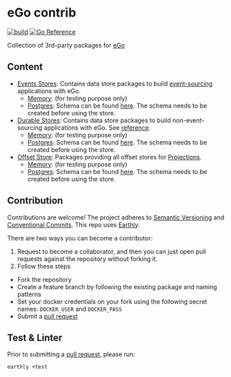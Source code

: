 # eGo contrib

[![build](https://img.shields.io/github/actions/workflow/status/Tochemey/ego-contrib/build.yml?branch=main)](https://github.com/Tochemey/ego-contrib/actions/workflows/build.yml)
[![Go Reference](https://pkg.go.dev/badge/github.com/tochemey/ego.svg)](https://pkg.go.dev/github.com/tochemey/ego-contrib)

Collection of 3rd-party packages for [eGo](https://github.com/Tochemey/ego)

## Content

- [Events Stores](./eventstore): Contains data store packages to build [event-sourcing](https://github.com/Tochemey/ego?tab=readme-ov-file#event-sourced-behavior) applications with eGo.
    - [Memory](./eventstore/memory): (for testing purpose only)
    - [Postgres](./eventstore/postgres): Schema can be found [here](./eventstore/postgres/resources/eventstore_postgres.sql). The schema needs to be created before using the store.
- [Durable Stores](./durablestore): Contains data store packages to build non-event-sourcing applications with eGo. See [reference](https://github.com/Tochemey/ego?tab=readme-ov-file#durable-state-behavior).
    - [Memory](./durablestore/memory): (for testing purpose only)
    - [Postgres](./durablestore/postgres): Schema can be found [here](./durablestore/postgres/resources/durablestore_postgres.sql). The schema needs to be created before using the store.
- [Offset Store](./offsetstore): Packages providing all offset stores for [Projections](https://github.com/Tochemey/ego?tab=readme-ov-file#projection).
  - [Memory](./offsetstore/memory): (for testing purpose only)
  - [Postgres](./offsetstore/postgres): Schema can be found [here](./offsetstore/postgres/resources/offsetstore_postgres.sql). The schema needs to be created before using the store.

## Contribution

Contributions are welcome!
The project adheres to [Semantic Versioning](https://semver.org)
and [Conventional Commits](https://www.conventionalcommits.org/en/v1.0.0/).
This repo uses [Earthly](https://earthly.dev/get-earthly).

There are two ways you can become a contributor:

1. Request to become a collaborator, and then you can just open pull requests against the repository without forking it.
2. Follow these steps

- Fork the repository
- Create a feature branch by following the existing package and naming patterns
- Set your docker credentials on your fork using the following secret names: `DOCKER_USER` and `DOCKER_PASS`
- Submit a [pull request](https://help.github.com/articles/using-pull-requests)

## Test & Linter

Prior to submitting a [pull request](https://help.github.com/articles/using-pull-requests), please run:

```bash
earthly +test
```
